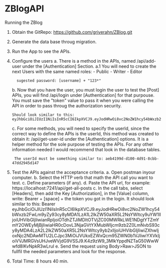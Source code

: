 # ZBlogAPI

Running the ZBlog

1. Obtain the GitRepo: https://github.com/griverahn/ZBlog.git
2. Generate the data base throug migration.
3. Run the App to see the APIs.
4. Configure the users
    a. There is a method in the APIs, named /api/add-user under the [Authentication] Section.
       a.1 You will need to create the next Users with the same named roles:
         - Public
         - Writer
         - Editor
       
         sugested password: [username] + "123*"

    b. Now that you have the user, you must login the user to test the [Post] APIs, you will find 
       /api/login under [Authentication] for that purpouse. You must save the "token" value to pass
       it when you were calling the API in order to pass throug the authorization security.

       Should look similar to this:
       eyJhbGciOiJIUzI1NiIsInR5cCI6IkpXVCJ9.eyJodHRwOi8vc2NoZW1hcy54bWxzb2FwLm9yZy93cy8yMDA1LzA1L2lkZW50aXR5L2NsYWltcy9uYW1lIjoiUHVibGljIiwianRpIjoiOTdhZTJiMDItOTVjZC00MWRkLWE1NDgtYTZmYmY2OWEyMjBjIiwiaHR0cDovL3NjaGVtYXMubWljcm9zb2Z0LmNvbS93cy8yMDA4LzA2L2lkZW50aXR5L2NsYWltcy9yb2xlIjoiUHVibGljIiwiZXhwIjoxNjc2NDAwMTU2LCJpc3MiOiJVUkxEZWxQcm95ZWN0b1VJIiwiYXVkIjoiVVJMRGVsUHJveWVjdG9VSSJ9.K4z9zW9_3MlkYppdNZTaG50WwWwfd8IKvNpkR3wLruI

    c. For some methods, you will need to specify the userId, since the correct way to define the APIs is the userId, this method was created to obtain it:
        /api/get-user-id under the [Authentication] options. It is a helper method for the sole purpose of testing the APIs. For any other information needed I would recommend that
        look in the database tables.

        The userId must be something similar to: aeb4199d-d100-4d91-8cbb-47dd2945d147


5. Test the APIs against the acceptance criteria.
    a. Open postman inyour computer.
    b. Select the HTTP verb that math the API call you want to test.
    c. Define parameters (if any).
    d. Paste the API url, for example: https://localhost:7241/api/get-all-posts
    c. In the call tabs, select [Headers], then add the Key [Authorization], in the [Value] column, write: Bearer + [space] + the token you got in the login.
       It should look similar to this:
       Bearer eyJhbGciOiJIUzI1NiIsInR5cCI6IkpXVCJ9.eyJodHRwOi8vc2NoZW1hcy54bWxzb2FwLm9yZy93cy8yMDA1LzA1L2lkZW50aXR5L2NsYWltcy9uYW1lIjoiUHVibGljIiwianRpIjoiOTdhZTJiMDItOTVjZC00MWRkLWE1NDgtYTZmYmY2OWEyMjBjIiwiaHR0cDovL3NjaGVtYXMubWljcm9zb2Z0LmNvbS93cy8yMDA4LzA2L2lkZW50aXR5L2NsYWltcy9yb2xlIjoiUHVibGljIiwiZXhwIjoxNjc2NDAwMTU2LCJpc3MiOiJVUkxEZWxQcm95ZWN0b1VJIiwiYXVkIjoiVVJMRGVsUHJveWVjdG9VSSJ9.K4z9zW9_3MlkYppdNZTaG50WwWwfd8IKvNpkR3wLruI
    e. Send the request using Body>Raw>JSON to fullfil the needed parameters and look for the response.
6. Total Time: 8 hours 40 min.

